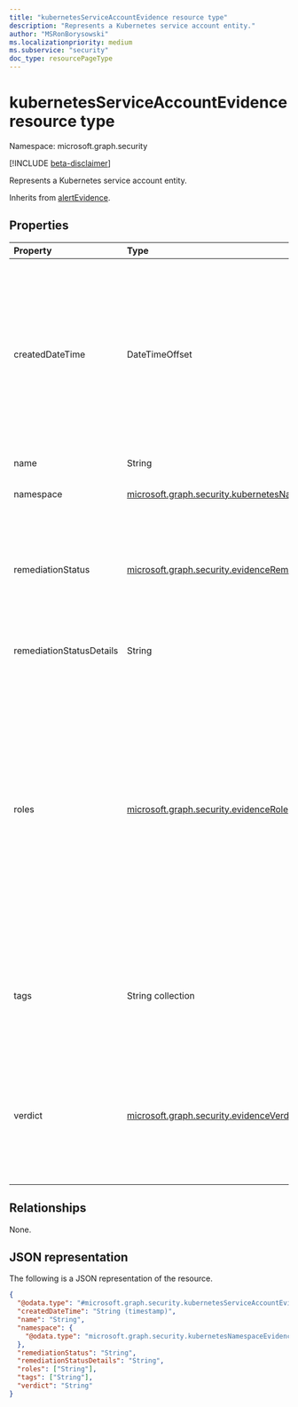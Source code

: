 ```yaml
---
title: "kubernetesServiceAccountEvidence resource type"
description: "Represents a Kubernetes service account entity."
author: "MSRonBorysowski"
ms.localizationpriority: medium
ms.subservice: "security"
doc_type: resourcePageType
---
```


# kubernetesServiceAccountEvidence resource type

Namespace: microsoft.graph.security

[!INCLUDE [beta-disclaimer](../../includes/beta-disclaimer.md)]

Represents a Kubernetes service account entity.

Inherits from [alertEvidence](../resources/security-alertevidence.md).

## Properties

|Property|Type|Description|
|:---|:---|:---|
|createdDateTime|DateTimeOffset|The date and time when the evidence was created and added to the alert. The Timestamp type represents date and time information using ISO 8601 format and is always in UTC time. For example, midnight UTC on Jan 1, 2014 is `2014-01-01T00:00:00Z`. Inherited from [alertEvidence](../resources/security-alertevidence.md). |
|name|String|The service account name.|
|namespace|[microsoft.graph.security.kubernetesNamespaceEvidence](./security-kubernetesnamespaceevidence.md)|The service account namespace.|
|remediationStatus|[microsoft.graph.security.evidenceRemediationStatus](../resources/security-alertevidence.md#evidenceremediationstatus-values)|Status of the remediation action taken. The possible values are: `none`, `remediated`, `prevented`, `blocked`, `notFound`, `unknownFutureValue`. Inherited from [alertEvidence](../resources/security-alertevidence.md).|
|remediationStatusDetails|String|Details about the remediation status. Inherited from [alertEvidence](../resources/security-alertevidence.md).|
|roles|[microsoft.graph.security.evidenceRole](../resources/security-alertevidence.md#evidencerole-values) collection|One or more roles that an evidence entity represents in an alert. For example, an IP address that is associated with an attacker has the evidence role `Attacker`. Possible values are: `unknown`, `contextual`, `scanned`, `source`, `destination`, `created`, `added`, `compromised`, `edited`, `attacked`, `attacker`, `commandAndControl`, `loaded`, `suspicious`, `policyViolator`, `unknownFutureValue`. Inherited from [alertEvidence](../resources/security-alertevidence.md).|
|tags|String collection|Array of custom tags associated with an evidence instance. For example, to denote a group of devices or high value assets. Inherited from [alertEvidence](../resources/security-alertevidence.md).|
|verdict|[microsoft.graph.security.evidenceVerdict](../resources/security-alertevidence.md#evidenceverdict-values)|The decision reached by automated investigation. The possible values are: `unknown`, `suspicious`, `malicious`, `noThreatsFound`, `unknownFutureValue`. Inherited from [alertEvidence](../resources/security-alertevidence.md).|

## Relationships

None.

## JSON representation

The following is a JSON representation of the resource.
<!-- {
  "blockType": "resource",
  "@odata.type": "microsoft.graph.security.kubernetesServiceAccountEvidence"
}
-->
``` json
{
  "@odata.type": "#microsoft.graph.security.kubernetesServiceAccountEvidence",
  "createdDateTime": "String (timestamp)",
  "name": "String",
  "namespace": {
    "@odata.type": "microsoft.graph.security.kubernetesNamespaceEvidence"
  },
  "remediationStatus": "String",
  "remediationStatusDetails": "String",
  "roles": ["String"],
  "tags": ["String"],
  "verdict": "String"
}
```
